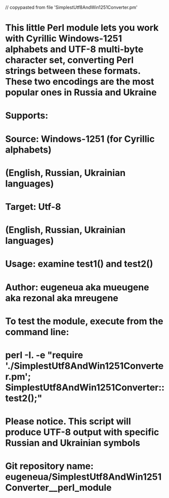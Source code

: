 // copypasted from file 'SimplestUtf8AndWin1251Converter.pm'
# This little Perl module lets you work with Cyrillic Windows-1251 alphabets and UTF-8 multi-byte character set, converting Perl strings between these formats. These two encodings are the most popular ones in Russia and Ukraine
# Supports:
#       Source: Windows-1251 (for Cyrillic alphabets)
#               (English, Russian, Ukrainian languages)
#       Target: Utf-8
#               (English, Russian, Ukrainian languages)
# Usage: examine test1() and test2()
# Author: eugeneua aka mueugene aka rezonal aka mreugene
#
# To test the module, execute from the command line:
#   perl -I. -e "require './SimplestUtf8AndWin1251Converter.pm'; SimplestUtf8AndWin1251Converter::test2();"
# Please notice. This script will produce UTF-8 output with specific Russian and Ukrainian symbols
#
# Git repository name: eugeneua/SimplestUtf8AndWin1251Converter__perl_module

